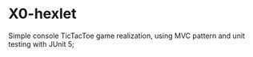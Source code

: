 # X0-hexlet

Simple console TicTacToe game realization, using MVC pattern and unit 
testing with JUnit 5;